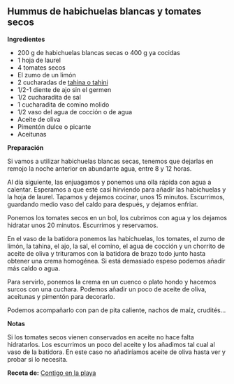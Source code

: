 ## Hummus de habichuelas blancas y tomates secos

**Ingredientes**

- 200 g de habichuelas blancas secas o 400 g ya cocidas
- 1 hoja de laurel
- 4 tomates secos
- El zumo de un limón
- 2 cucharadas de [tahina o tahini](../auxiliares/tahina-o-tahini.md)
- 1/2-1 diente de ajo sin el germen
- 1/2 cucharadita de sal
- 1 cucharadita de comino molido
- 1/2 vaso del agua de cocción o de agua
- Aceite de oliva
- Pimentón dulce o picante
- Aceitunas

**Preparación**

Si vamos a utilizar habichuelas blancas secas, tenemos que dejarlas en remojo la noche anterior en abundante agua, entre 8 y 12 horas.

Al día siguiente, las enjuagamos y ponemos una olla rápida con agua a calentar. Esperamos a que esté casi hirviendo para añadir las habichuelas y la hoja de laurel. Tapamos y dejamos cocinar, unos 15 minutos. Escurrimos, guardando medio vaso del caldo para después, y dejamos enfriar.

Ponemos los tomates secos en un bol, los cubrimos con agua y los dejamos hidratar unos 20 minutos. Escurrimos y reservamos.

En el vaso de la batidora ponemos las habichuelas, los tomates, el zumo de limón, la tahina, el ajo, la sal, el comino, el agua de cocción y un chorrito de aceite de oliva y trituramos con la batidora de brazo todo junto hasta obtener una crema homogénea. Si está demasiado espeso podemos añadir más caldo o agua.

Para servirlo, ponemos la crema en un cuenco o plato hondo y hacemos surcos con una cuchara. Podemos añadir un poco de aceite de oliva, aceitunas y pimentón para decorarlo.

Podemos acompañarlo con pan de pita caliente, nachos de maíz, crudités...

**Notas**

Si los tomates secos vienen conservados en aceite no hace falta hidratarlos. Los escurrimos un poco del aceite y los añadimos tal cual al vaso de la batidora. En este caso no añadiríamos aceite de oliva hasta ver y probar si lo necesita.

**Receta de:** [Contigo en la playa](http://www.contigoenlaplaya.com/2015/05/hummus-de-habichuelas-y-tomate-seco.html)